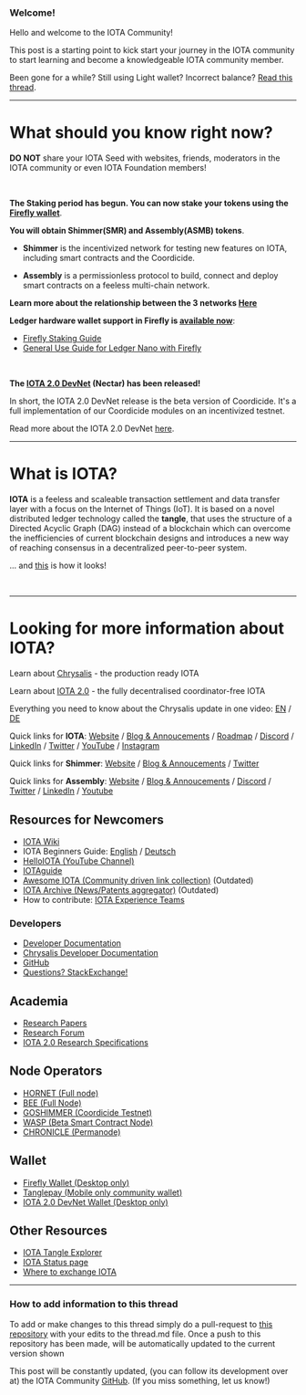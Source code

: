 ### Welcome!

Hello and welcome to the IOTA Community!

This post is a starting point to kick start your journey in the IOTA community to start learning and become a knowledgeable IOTA community member.

Been gone for a while? Still using Light wallet? Incorrect balance? [Read this thread](https://www.reddit.com/r/Iota/comments/lkf492/light_wallet_trinity_incorrect_balance_welcome/).

---
# What should you know right now?


**DO NOT** share your IOTA Seed with websites, friends, moderators in the IOTA community or even IOTA Foundation members!

&nbsp;

**The Staking period has begun. You can now stake your tokens using the [Firefly wallet](https://firefly.iota.org)**.

**You will obtain Shimmer(SMR) and Assembly(ASMB) tokens**.

* **Shimmer** is the incentivized network for testing new features on IOTA, including smart contracts and the Coordicide.

* **Assembly** is a permissionless protocol to build, connect and deploy smart contracts on a feeless multi-chain network.

**Learn more about the relationship between the 3 networks [Here](https://blog.iota.org/iota-shimmer-assembly/)**

**Ledger hardware wallet support in Firefly is [available now](https://blog.iota.org/announcing-ledger-nano-support-in-firefly/)**:
* [Firefly Staking Guide](https://blog.iota.org/iota-staking-start/)
* [General Use Guide for Ledger Nano with Firefly](https://blog.iota.org/general-use-guide-for-ledger-nano-with-firefly/)

&nbsp;

**The [IOTA 2.0 DevNet](https://v2.iota.org/) (Nectar) has been released!**

In short, the IOTA 2.0 DevNet release is the beta version of Coordicide.
It's a full implementation of our Coordicide modules on an incentivized testnet.

Read more about the IOTA 2.0 DevNet [here](https://blog.iota.org/iotav2devnet/).

---
# What is IOTA?

**IOTA** is a feeless and scaleable transaction settlement and data transfer layer with a focus on the Internet of Things (IoT). It is based on a novel distributed ledger technology called the **tangle**, that uses the structure of a Directed Acyclic Graph (DAG) instead of a blockchain which can overcome the inefficiencies of current blockchain designs and introduces a new way of reaching consensus in a decentralized peer-to-peer system.

... and [this](https://explorer.iota.org/mainnet/visualizer/) is how it looks!

&nbsp;

---
# Looking for more information about IOTA?

Learn about [Chrysalis](https://chrysalis.iota.org) - the production ready IOTA

Learn about [IOTA 2.0](https://v2.iota.org) - the fully decentralised coordinator-free IOTA

Everything you need to know about the Chrysalis update in one video: [EN](https://www.youtube.com/watch?v=AXXHbrzN5HQ) / [DE](https://www.youtube.com/watch?v=IHmu-vSIL4s)

Quick links for **IOTA**: [Website](https://www.iota.org) / [Blog & Annoucements](https://blog.iota.org) / [Roadmap](https://roadmap.iota.org) / [Discord](https://discord.iota.org) / [LinkedIn](https://www.linkedin.com/company/iotafoundation/) / [Twitter](https://twitter.com/iota) / [YouTube](https://youtube.com/c/IOTAFoundation) /
[Instagram](https://www.instagram.com/iotafoundation/)

Quick links for **Shimmer**: [Website](https://shimmer.network) / [Blog & Annoucements](https://blog.shimmer.network) / [Twitter](https://twitter.com/shimmernet)

Quick links for **Assembly**: [Website](https://assembly.sc) / [Blog & Annoucements](https://blog.assembly.sc) / [Discord](https://discord.assembly.sc/) / [Twitter](https://twitter.com/assembly_net) / [LinkedIn](https://www.linkedin.com/company/assembly-net) / [Youtube](https://www.youtube.com/channel/UCr_BWKsiXkeOGfcSogh_fIQ)

## Resources for Newcomers
* [IOTA Wiki](https://wiki.iota.org)
* IOTA Beginners Guide: [English](https://iota-beginners-guide.com) / [Deutsch](https://iota-einsteiger-guide.de/)
* [HelloIOTA (YouTube Channel)](https://www.youtube.com/c/helloiota)
* [IOTAguide](https://iotaguide.notion.site/Welcome-to-IOTAguide-b928ad5611e04168a92ff43b1e1379d9)
* [Awesome IOTA (Community driven link collection)](https://github.com/iota-community/awesome-iota) (Outdated)
* [IOTA Archive (News/Patents aggregator)](https://iotaarchive.com) (Outdated)
* How to contribute: [IOTA Experience Teams](https://github.com/iota-community/iota-experience-team)

### Developers
* [Developer Documentation](https://docs.iota.org)
* [Chrysalis Developer Documentation](https://chrysalis.docs.iota.org/introduction/welcome.html)
* [GitHub](https://github.com/iotaledger)
* [Questions? StackExchange!](https://iota.stackexchange.com)

## Academia
* [Research Papers](https://www.iota.org/foundation/research-papers)
* [Research Forum](https://iota.cafe)
* [IOTA 2.0 Research Specifications](https://blog.iota.org/iota-2-0-research-specifications/)

## Node Operators
* [HORNET (Full node)](https://github.com/iotaledger/hornet)
* [BEE (Full Node)](https://github.com/iotaledger/bee)
* [GOSHIMMER (Coordicide Testnet)](https://github.com/iotaledger/goshimmer)
* [WASP (Beta Smart Contract Node)](https://github.com/iotaledger/wasp)
* [CHRONICLE (Permanode)](https://github.com/iotaledger/chronicle)

## Wallet
* [Firefly Wallet (Desktop only)](https://firefly.iota.org)
* [Tanglepay (Mobile only community wallet)](https://firefly.iota.org)
* [IOTA 2.0 DevNet Wallet (Desktop only)](https://github.com/iotaledger/IOTA-2.0-DevNet-wallet/releases/tag/v0.7.0)

## Other Resources
* [IOTA Tangle Explorer](https://explorer.iota.org)
* [IOTA Status page](https://status.iota.org)
* [Where to exchange IOTA](https://www.iota.org/get-started/buy-iota)

---
### How to add information to this thread
To add or make changes to this thread simply do a pull-request to [this repository](https://github.com/iota-community/X-Team_Reddit_Allinone) with your edits to the thread.md file.
Once a push to this repository has been made, will be automatically updated to the current version shown

This post will be constantly updated, (you can follow its development over at) the IOTA Community [GitHub](https://github.com/iota-community/X-Team_Reddit_Allinone). (If you miss something, let us know!)
